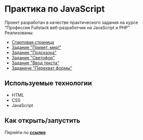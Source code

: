 # Практика по JavaScript
Проект разработан в качестве практического задания на курсе "Профессия Fullstack веб-разработчик на JavaScript и PHP"<br>
Реализованы:
- [Стартовая страница](https://olgakireychuk.github.io/Task_6.8/index.html)
- [Задание "Привет, мир!"](https://olgakireychuk.github.io/Task_6.8/task1/index.html)
- [Задание "Подсказка"](https://olgakireychuk.github.io/Task_6.8/task2/index.html)
- [Задание "Светофор"](https://olgakireychuk.github.io/Task_6.8/task3/index.html)
- [Задание "Ввод текста"](https://olgakireychuk.github.io/Task_6.8/task4/index.html)
- [Заданиче "Перехват формы"](https://olgakireychuk.github.io/Task_6.8/task5/index.html#)

## Используемые технологии
* HTML
* CSS
* JavaScript

## Как открыть/запустить
Перейти по [**ссылке**](https://olgakireychuk.github.io/Task_6.8/index.html)
